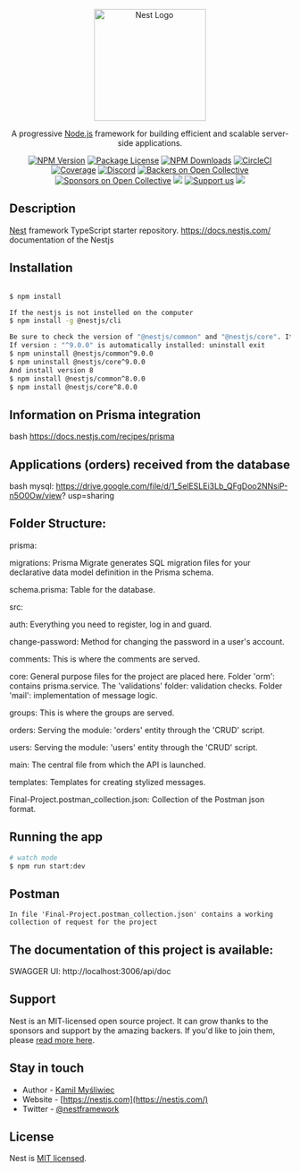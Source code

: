 <p align="center">
  <a href="http://nestjs.com/" target="blank"><img src="https://nestjs.com/img/logo-small.svg" width="200" alt="Nest Logo" /></a>
</p>

[circleci-image]: https://img.shields.io/circleci/build/github/nestjs/nest/master?token=abc123def456
[circleci-url]: https://circleci.com/gh/nestjs/nest

  <p align="center">A progressive <a href="http://nodejs.org" target="_blank">Node.js</a> framework for building efficient and scalable server-side applications.</p>
    <p align="center">
<a href="https://www.npmjs.com/~nestjscore" target="_blank"><img src="https://img.shields.io/npm/v/@nestjs/core.svg" alt="NPM Version" /></a>
<a href="https://www.npmjs.com/~nestjscore" target="_blank"><img src="https://img.shields.io/npm/l/@nestjs/core.svg" alt="Package License" /></a>
<a href="https://www.npmjs.com/~nestjscore" target="_blank"><img src="https://img.shields.io/npm/dm/@nestjs/common.svg" alt="NPM Downloads" /></a>
<a href="https://circleci.com/gh/nestjs/nest" target="_blank"><img src="https://img.shields.io/circleci/build/github/nestjs/nest/master" alt="CircleCI" /></a>
<a href="https://coveralls.io/github/nestjs/nest?branch=master" target="_blank"><img src="https://coveralls.io/repos/github/nestjs/nest/badge.svg?branch=master#9" alt="Coverage" /></a>
<a href="https://discord.gg/G7Qnnhy" target="_blank"><img src="https://img.shields.io/badge/discord-online-brightgreen.svg" alt="Discord"/></a>
<a href="https://opencollective.com/nest#backer" target="_blank"><img src="https://opencollective.com/nest/backers/badge.svg" alt="Backers on Open Collective" /></a>
<a href="https://opencollective.com/nest#sponsor" target="_blank"><img src="https://opencollective.com/nest/sponsors/badge.svg" alt="Sponsors on Open Collective" /></a>
  <a href="https://paypal.me/kamilmysliwiec" target="_blank"><img src="https://img.shields.io/badge/Donate-PayPal-ff3f59.svg"/></a>
    <a href="https://opencollective.com/nest#sponsor"  target="_blank"><img src="https://img.shields.io/badge/Support%20us-Open%20Collective-41B883.svg" alt="Support us"></a>
  <a href="https://twitter.com/nestframework" target="_blank"><img src="https://img.shields.io/twitter/follow/nestframework.svg?style=social&label=Follow"></a>
</p>
  <!--[![Backers on Open Collective](https://opencollective.com/nest/backers/badge.svg)](https://opencollective.com/nest#backer)
  [![Sponsors on Open Collective](https://opencollective.com/nest/sponsors/badge.svg)](https://opencollective.com/nest#sponsor)-->

## Description

[Nest](https://github.com/nestjs/nest) framework TypeScript starter repository.
https://docs.nestjs.com/  documentation of the Nestjs

## Installation

```bash

$ npm install

If the nestjs is not instelled on the computer 
$ npm install -g @nestjs/cli

Be sure to check the version of "@nestjs/common" and "@nestjs/core". It should be "^8.0.0". 
If version : "^9.0.0" is automatically installed: uninstall exit 
$ npm uninstall @nestjs/common^9.0.0
$ npm uninstall @nestjs/core^9.0.0
And install version 8
$ npm install @nestjs/common^8.0.0
$ npm install @nestjs/core^8.0.0
```

## Information on Prisma integration

bash
https://docs.nestjs.com/recipes/prisma


## Applications (orders) received from the database

bash
mysql: https://drive.google.com/file/d/1_5elESLEi3Lb_QFgDoo2NNsiP-n5O0Ow/view?
usp=sharing


## Folder Structure:

prisma:

migrations: Prisma Migrate generates SQL migration files for your declarative data model definition in the Prisma schema.

schema.prisma: Table for the database.

src: 

   auth: Everything you need to register, log in and guard.

   change-password: Method for changing the password in a user's account.

   comments: This is where the comments are served.

   core: General purpose files for the project are placed here. 
         Folder 'orm': contains prisma.service.
         The 'validations' folder: validation checks.
         Folder 'mail': implementation of message logic.

   groups: This is where the groups are served.

   orders: Serving the module: 'orders' entity through the 'CRUD' script.

   users: Serving the module: 'users' entity through the 'CRUD' script.

   main: The central file from which the API is launched.

   templates: Templates for creating stylized messages.

   Final-Project.postman_collection.json: Collection of the Postman json format. 


## Running the app

```bash
# watch mode
$ npm run start:dev

```

## Postman
```
In file 'Final-Project.postman_collection.json' contains a working collection of request for the project

```

## The documentation of this project is available:

SWAGGER UI: http://localhost:3006/api/doc


## Support

Nest is an MIT-licensed open source project. It can grow thanks to the sponsors and support by the amazing backers. If you'd like to join them, please [read more here](https://docs.nestjs.com/support).

## Stay in touch

- Author - [Kamil Myśliwiec](https://kamilmysliwiec.com)
- Website - [https://nestjs.com](https://nestjs.com/)
- Twitter - [@nestframework](https://twitter.com/nestframework)

## License

Nest is [MIT licensed](LICENSE).
